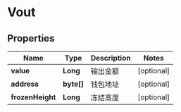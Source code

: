 # Vout

## Properties
Name | Type | Description | Notes
------------ | ------------- | ------------- | -------------
**value** | **Long** | 输出金额 |  [optional]
**address** | **byte[]** | 钱包地址 |  [optional]
**frozenHeight** | **Long** | 冻结高度 |  [optional]
